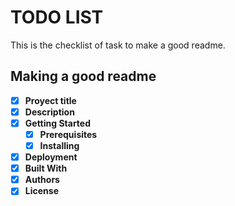 # TODO LIST

This is the checklist of task to make a good readme.

## Making a good readme

- [x] **Proyect title**
- [x] **Description**
- [x] **Getting Started**
  - [x] **Prerequisites**
  - [x] **Installing**
- [x] **Deployment**
- [x] **Built With**
- [x] **Authors**
- [x] **License** 